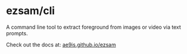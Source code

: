 # ezsam/cli

A command line tool to extract foreground from images or video via text prompts.

Check out the docs at: [ae9is.github.io/ezsam](ae9is.github.io/ezsam)
